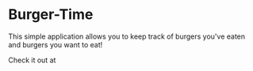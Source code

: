 # Burger-Time

This simple application allows you to keep track of burgers you've eaten and burgers you want to eat!

Check it out at [](https://burger-time-mattypockets.herokuapp.com/)
